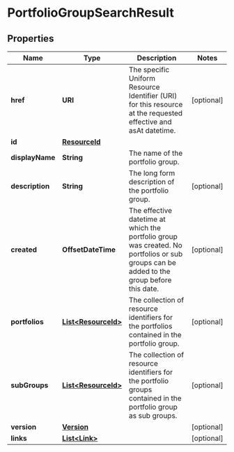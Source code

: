 

# PortfolioGroupSearchResult


## Properties

| Name | Type | Description | Notes |
|------------ | ------------- | ------------- | -------------|
|**href** | **URI** | The specific Uniform Resource Identifier (URI) for this resource at the requested effective and asAt datetime. |  [optional] |
|**id** | [**ResourceId**](ResourceId.md) |  |  |
|**displayName** | **String** | The name of the portfolio group. |  |
|**description** | **String** | The long form description of the portfolio group. |  [optional] |
|**created** | **OffsetDateTime** | The effective datetime at which the portfolio group was created. No portfolios or sub groups can be added to the group before this date. |  [optional] |
|**portfolios** | [**List&lt;ResourceId&gt;**](ResourceId.md) | The collection of resource identifiers for the portfolios contained in the portfolio group. |  [optional] |
|**subGroups** | [**List&lt;ResourceId&gt;**](ResourceId.md) | The collection of resource identifiers for the portfolio groups contained in the portfolio group as sub groups. |  [optional] |
|**version** | [**Version**](Version.md) |  |  [optional] |
|**links** | [**List&lt;Link&gt;**](Link.md) |  |  [optional] |



